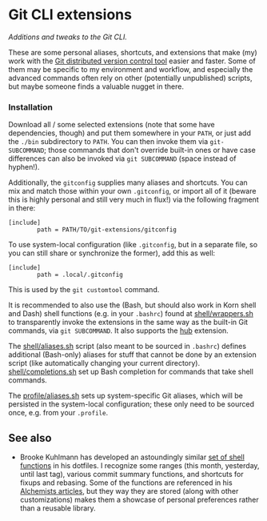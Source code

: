# Git CLI extensions

_Additions and tweaks to the Git CLI._

These are some personal aliases, shortcuts, and extensions that make (my) work with the [Git distributed version control tool](https://git-scm.com/) easier and faster. Some of them may be specific to my environment and workflow, and especially the advanced commands often rely on other (potentially unpublished) scripts, but maybe someone finds a valuable nugget in there.

### Installation

Download all / some selected extensions (note that some have dependencies, though) and put them somewhere in your `PATH`, or just add the `./bin` subdirectory to `PATH`. You can then invoke them via `git-SUBCOMMAND`; those commands that don't override built-in ones or have case differences can also be invoked via `git SUBCOMMAND` (space instead of hyphen!).

Additionally, the `gitconfig` supplies many aliases and shortcuts. You can mix and match those within your own `.gitconfig`, or import all of it (beware this is highly personal and still very much in flux!) via the following fragment in there:

    [include]
            path = PATH/TO/git-extensions/gitconfig

To use system-local configuration (like `.gitconfig`, but in a separate file, so you can still share or synchronize the former), add this as well:

    [include]
            path = .local/.gitconfig

This is used by the `git customtool` command.

It is recommended to also use the (Bash, but should also work in Korn shell and Dash) shell functions (e.g. in your `.bashrc`) found at [shell/wrappers.sh](shell/wrappers.sh) to transparently invoke the extensions in the same way as the built-in Git commands, via `git SUBCOMMAND`. It also supports the [hub](https://github.com/github/hub) extension.

The [shell/aliases.sh](shell/aliases.sh) script (also meant to be sourced in `.bashrc`) defines additional (Bash-only) aliases for stuff that cannot be done by an extension script (like automatically changing your current directory). [shell/completions.sh](shell/completions.sh) set up Bash completion for commands that take shell commands.

The [profile/aliases.sh](profile/aliases.sh) sets up system-specific Git aliases, which will be persisted in the system-local configuration; these only need to be sourced once, e.g. from your `.profile`.

## See also

* Brooke Kuhlmann has developed an astoundingly similar [set of shell functions](https://github.com/bkuhlmann/dotfiles/blob/d93297201cb31531078aa7308e920bc4a0faab24/lib/templates/.config/bash/functions-public.sh.tt#L435) in his dotfiles. I recognize some ranges (this month, yesterday, until last tag), various commit summary functions, and shortcuts for fixups and rebasing. Some of the functions are referenced in his [Alchemists articles](https://alchemists.io/articles), but they way they are stored (along with other customizations) makes them a showcase of personal preferences rather than a reusable library.
